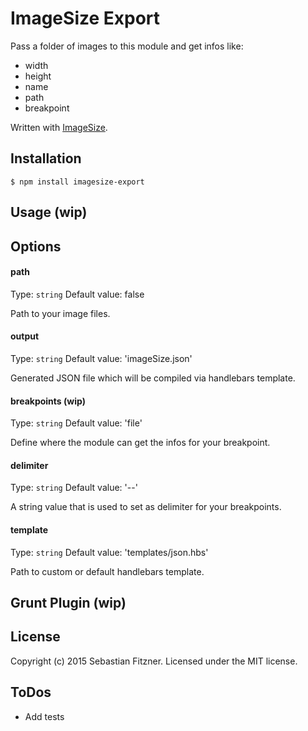 ImageSize Export
============

Pass a folder of images to this module and get infos like: 
- width
- height
- name 
- path 
- breakpoint 

Written with [ImageSize](https://www.npmjs.com/package/image-size).


## Installation

`$ npm install imagesize-export`

## Usage (wip)

## Options

#### path
Type: `string`
Default value: false

Path to your image files. 

#### output
Type: `string`
Default value: 'imageSize.json'

Generated JSON file which will be compiled via handlebars template.

#### breakpoints (wip)
Type: `string`
Default value: 'file'

Define where the module can get the infos for your breakpoint. 

#### delimiter
Type: `string`
Default value: '--'

A string value that is used to set as delimiter for your breakpoints.

#### template
Type: `string`
Default value: 'templates/json.hbs'

Path to custom or default handlebars template.

## Grunt Plugin (wip)

## License
Copyright (c) 2015 Sebastian Fitzner. Licensed under the MIT license.

## ToDos

- Add tests